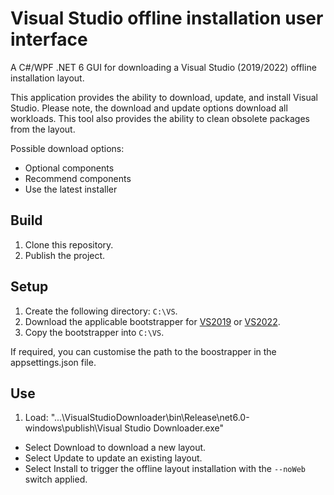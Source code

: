 # Visual Studio offline installation user interface

A C#/WPF .NET 6 GUI for downloading a Visual Studio (2019/2022) offline installation layout.

This application provides the ability to download, update, and install Visual Studio. 
Please note, the download and update options download all workloads.
This tool also provides the ability to clean obsolete packages from the layout.

Possible download options:
- Optional components
- Recommend components
- Use the latest installer

## Build
1. Clone this repository.
2. Publish the project.

## Setup
1. Create the following directory: `C:\VS`.
2. Download the applicable bootstrapper for [VS2019](https://docs.microsoft.com/en-us/visualstudio/install/create-an-offline-installation-of-visual-studio?view=vs-2019) or [VS2022](https://docs.microsoft.com/en-us/visualstudio/install/create-an-offline-installation-of-visual-studio?view=vs-2022).
3. Copy the bootstrapper into `C:\VS`.

If required, you can customise the path to the boostrapper in the appsettings.json file.

## Use
1. Load: "...\VisualStudioDownloader\bin\Release\net6.0-windows\publish\Visual Studio Downloader.exe"
  - Select Download to download a new layout.
  - Select Update to update an existing layout.
  - Select Install to trigger the offline layout installation with the `--noWeb` switch applied.